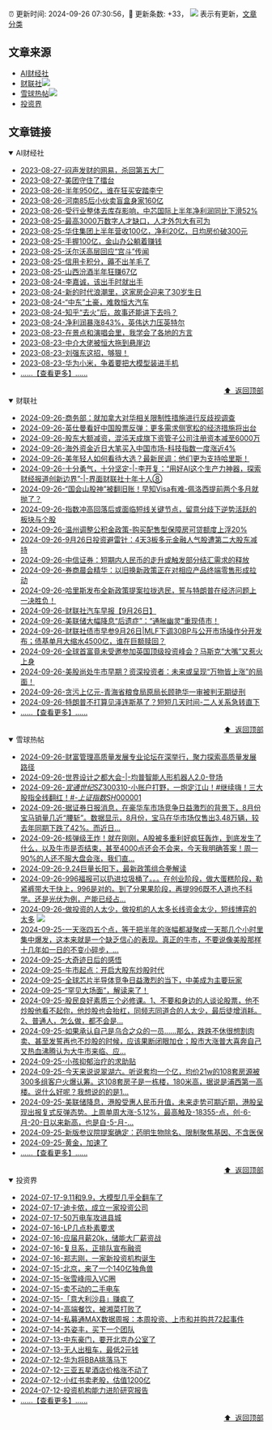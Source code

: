 ##

:alarm_clock: 更新时间: 2024-09-26 07:30:56，:rocket: 更新条数: +33， ![](/assets/dot.png) 表示有更新，[文章分类](/TAGS.md)

## 文章来源

- [AI财经社](#ai财经社)  
- [财联社](#财联社)![](/assets/dot.png)   
- [雪球热帖](#雪球热帖)![](/assets/dot.png)   
- [投资界](#投资界)  

## 文章链接

<details open>
<summary id="ai财经社">
 AI财经社
</summary>


- [2023-08-27-闷声发财的网易，杀回第五大厂](https://www.aicaijing.com.cn/article/18610)  
- [2023-08-27-美团守住了擂台](https://www.aicaijing.com.cn/article/18611)  
- [2023-08-26-半年950亿，谁在狂买安踏李宁](https://www.aicaijing.com.cn/article/18607)  
- [2023-08-26-河南85后小伙卖盲盒身家160亿](https://www.aicaijing.com.cn/article/18608)  
- [2023-08-26-受行业整体去库存影响，中芯国际上半年净利润同比下滑52%](https://www.aicaijing.com.cn/article/18609)  
- [2023-08-25-最高3000万数字人才缺口，人才外包大有可为](https://www.aicaijing.com.cn/article/18601)  
- [2023-08-25-华住集团上半年营收100亿，净利20亿，日均房价破300元](https://www.aicaijing.com.cn/article/18602)  
- [2023-08-25-手握100亿，金山办公躺着赚钱](https://www.aicaijing.com.cn/article/18603)  
- [2023-08-25-沃尔沃高层回应“宫斗”传闻](https://www.aicaijing.com.cn/article/18604)  
- [2023-08-25-信用卡积分，薅不出羊毛了](https://www.aicaijing.com.cn/article/18605)  
- [2023-08-25-山西汾酒半年狂赚67亿](https://www.aicaijing.com.cn/article/18606)  
- [2023-08-24-李嘉诚，该出手时就出手](https://www.aicaijing.com.cn/article/18596)  
- [2023-08-24-新的时代浪潮里，这家房企迎来了30岁生日](https://www.aicaijing.com.cn/article/18597)  
- [2023-08-24-“中东”土豪，难救恒大汽车](https://www.aicaijing.com.cn/article/18598)  
- [2023-08-24-知乎“去火”后，故事还能讲下去吗？](https://www.aicaijing.com.cn/article/18599)  
- [2023-08-24-净利润暴涨843%，英伟达力压英特尔](https://www.aicaijing.com.cn/article/18600)  
- [2023-08-23-在景点和演唱会里，我学会了各地的方言](https://www.aicaijing.com.cn/article/18591)  
- [2023-08-23-中介大佬被恒大拖到悬崖边](https://www.aicaijing.com.cn/article/18592)  
- [2023-08-23-刘强东这招，够狠！](https://www.aicaijing.com.cn/article/18593)  
- [2023-08-23-华为小米，争着要把大模型装进手机](https://www.aicaijing.com.cn/article/18594)  
- [......【查看更多】......](/details/AI财经社.md)

<div align="right"><a href="#文章来源">⬆ &nbsp;返回顶部</a></div>
</details>

<details open>
<summary id="财联社">
 财联社
</summary>


- [2024-09-26-商务部：就加拿大对华相关限制性措施进行反歧视调查](https://www.cls.cn/detail/1810021)  
- [2024-09-26-英仕曼看好中国股票反弹：更多需求侧宽松的经济措施将出台](https://www.cls.cn/detail/1810003)  
- [2024-09-26-股东大额减资，混沌天成旗下资管子公司注册资本减至6000万](https://www.cls.cn/detail/1810001)  
- [2024-09-26-海外资金近日大笔买入中国市场-科技指数一度涨近4%](https://www.cls.cn/detail/1809997)  
- [2024-09-26-美年轻人如何看待大选？最新民调：他们更为支持哈里斯！](https://www.cls.cn/detail/1809967)  
- [2024-09-26-十分勇气，十分坚定-|-李开复：“用好AI这个生产力神器，探索财经报道创新边界”-|-界面财联社十年十人⑧](https://www.cls.cn/detail/1808555)  
- [2024-09-26-“国会山股神”被翻旧账！早知Visa有难-佩洛西提前两个多月就抛了？](https://www.cls.cn/detail/1809801)  
- [2024-09-26-指数冲高回落后或面临短线关键节点，留意分歧下逆势活跃的板块与个股](https://www.cls.cn/detail/1809769)  
- [2024-09-26-温州调整公积金政策-购买配售型保障房可贷额度上浮20%](https://www.cls.cn/detail/1809763)  
- [2024-09-26-9月26日投资避雷针：4天3板多元金融人气股遭第二大股东减持](https://www.cls.cn/detail/1809688)  
- [2024-09-26-中信证券：短期内人民币的走升或触发部分结汇需求的释放](https://www.cls.cn/detail/1809683)  
- [2024-09-26-券商晨会精华：以旧换新政策正在对相应产品终端零售形成拉动](https://www.cls.cn/detail/1809663)  
- [2024-09-26-哈里斯发布全新政策提案拉拢选民，誓与特朗普在经济问题上一决胜负！](https://www.cls.cn/detail/1809694)  
- [2024-09-26-财联社汽车早报【9月26日】](https://www.cls.cn/detail/1809741)  
- [2024-09-26-美联储大幅降息“后遗症”：“通胀幽灵”重现债市！](https://www.cls.cn/detail/1809717)  
- [2024-09-26-财联社债市早参9月26日|MLF下调30BP与公开市场操作分开发布；债基单月大缩水4500亿，谁在巨额赎回？](https://www.cls.cn/detail/1809698)  
- [2024-09-26-全球首富竟未受邀参加英国顶级投资峰会？马斯克“大嘴”又惹火上身](https://www.cls.cn/detail/1809766)  
- [2024-09-26-美股尚处牛市早期？资深投资者：未来或呈现“万物皆上涨”的局面！](https://www.cls.cn/detail/1809809)  
- [2024-09-26-贪污上亿元-青海省粮食局原局长顾艳华一审被判无期徒刑](https://www.cls.cn/detail/1809862)  
- [2024-09-26-特朗普不打算见泽连斯基了？短短几天时间-二人关系急转直下](https://www.cls.cn/detail/1809962)  
- [......【查看更多】......](/details/财联社.md)

<div align="right"><a href="#文章来源">⬆ &nbsp;返回顶部</a></div>
</details>

<details open>
<summary id="雪球热帖">
 雪球热帖
</summary>


- [2024-09-26-财富管理高质量发展专业论坛在深举行，聚力探索高质量发展路径](https://xueqiu.com/1908240451/305764378)  
- [2024-09-26-世界设计之都大会-|-均普智能人形机器人2.0-登场](https://xueqiu.com/9671841227/305748495)  
- [2024-09-26-$宜通世纪SZ300310$-小账户打野，一炮定江山！#继续嗨！三大股指全线翻红！#-$上证指数SH000001$](https://xueqiu.com/5939653998/305734746)  
- [2024-09-26-据证券日报消息，在豪华车市场竞争日益激烈的背景下，8月份宝马销量几近“腰斩”。数据显示，8月份，宝马在华市场仅售出3.48万辆，较去年同期下跌了42%。而近日...](https://xueqiu.com/9333565636/305725908)  
- [2024-09-26-核弹级王炸！就在刚刚，A股被多重利好疯狂轰炸，到底发生了什么，以及牛市是否结束，甚至4000点还会不会来，今天我明确答案！周一90%的人还不服大盘会涨，我们直...](https://xueqiu.com/5011489057/305711102)  
- [2024-09-26-9.24巨量长阳下，最新政策组合拳解读](https://xueqiu.com/6615747670/305693448)  
- [2024-09-26-996福报可以扔进垃圾桶了。。。在创业阶段，做大蛋糕阶段，勒紧裤带大干快上，996是对的。到了分果果阶段，再提996既不人道也不科学。还是光伏为例，产能已经占...](https://xueqiu.com/9742512811/305691771)  
- [2024-09-26-做投资的人太少，做投机的人太多长线资金太少，短线博弈的太多](https://xueqiu.com/9887656769/305751974) ![](/assets/new.png)  
- [2024-09-25-一天涨四五个点，等于把半年的涨幅都凝聚成一天那几个小时里集中爆发，这本来就是一个缺乏信心的表现。真正的牛市，不要说像美股那样十几年如一日的不变小碎步，...](https://xueqiu.com/5939653998/305598108)  
- [2024-09-25-大奇迹日后的感悟](https://xueqiu.com/6451611049/305550476)  
- [2024-09-25-牛市起点：开启大股东炒股时代](https://xueqiu.com/9333565636/305573700)  
- [2024-09-25-全球芯片半导体竞争日益激烈的当下，中美成为主要玩家](https://xueqiu.com/5773569265/305582102)  
- [2024-09-25-“罕见大场面”，解读来了！](https://xueqiu.com/4977783185/305597493)  
- [2024-09-25-股民良好素质三个必修课。1、不要和身边的人谈论股票，他不炒股他看不起你，他炒股也会抬杠，同频志同道合的人太少，最后徒增消耗。2、普通人，怎么做，都不会是...](https://xueqiu.com/6594360415/305553621)  
- [2024-09-25-如果承认自己是乌合之众的一员……那么，跌跌不休很想割肉卖、甚至发誓再也不炒股的时候，应该果断闭眼加仓；股市大涨普大喜奔自己又热血沸腾认为大牛市来临、应...](https://xueqiu.com/1761234358/305615236)  
- [2024-09-25-小孩抑郁治疗的求助贴](https://xueqiu.com/9186203676/305648831)  
- [2024-09-25-今天来说说翠湖六。听说套均一个亿，均价21w的108套房源被300多组客户火爆认筹。这108套房子是一栋楼，180米高，据说是浦西第一高楼。说什么好呢？我想说的的是1...](https://xueqiu.com/9887656769/305571378)  
- [2024-09-25-美联储降息，港股受惠人民币升值，未来走势可期近期，港股呈现出报复式反弹态势。上周单周大涨-5.12%，最高触及-18355-点，创-6-月-20-日以来新高，也是自-5-月-...](https://xueqiu.com/5773569265/305577255)  
- [2024-09-25-新版参议院提案确定：药明生物除名、限制聚焦基因、不含医保](https://xueqiu.com/2864315423/305597249)  
- [2024-09-25-黄金，加速了](https://xueqiu.com/5011489057/305614665)  
- [......【查看更多】......](/details/雪球热帖.md)

<div align="right"><a href="#文章来源">⬆ &nbsp;返回顶部</a></div>
</details>

<details open>
<summary id="投资界">
 投资界
</summary>


- [2024-07-17-9.11和9.9，大模型几乎全翻车了](https://posts.careerengine.us/p/6697778c44726b29bffa3a09)  
- [2024-07-17-迪卡侬，成立一家投资公司](https://posts.careerengine.us/p/6697778c44726b29bffa3a01)  
- [2024-07-17-50万电车攻进县城](https://posts.careerengine.us/p/6697779c831e1d29eea44253)  
- [2024-07-16-LP几点朴素要求](https://posts.careerengine.us/p/669636a8720ed522248054dc)  
- [2024-07-16-应届月薪20k，储能大厂薪资战](https://posts.careerengine.us/p/669636a8720ed522248054d4)  
- [2024-07-16-复旦系，正排队宣布融资](https://posts.careerengine.us/p/66963699cb38e136a496986c)  
- [2024-07-16-郑志刚，一家新投资机构诞生](https://posts.careerengine.us/p/66963699cb38e136a4969874)  
- [2024-07-15-北京，来了一个140亿独角兽](https://posts.careerengine.us/p/6694db59a0c3ac562b61f9af)  
- [2024-07-15-张雪峰闯入VC圈](https://posts.careerengine.us/p/6694db59a0c3ac562b61f9b7)  
- [2024-07-15-卖不动的二手电车](https://posts.careerengine.us/p/6694db6836b2f1565d9b541a)  
- [2024-07-15-「意大利沙县」赚疯了](https://posts.careerengine.us/p/6694db6836b2f1565d9b5422)  
- [2024-07-14-高端餐饮，被湘菜打败了](https://posts.careerengine.us/p/6693862333c6e710d0bf9dc4)  
- [2024-07-14-私募通MAX数据周报：本周投资、上市和并购共72起事件](https://posts.careerengine.us/p/6693862333c6e710d0bf9dcc)  
- [2024-07-14-苏姿丰，买下一个团队](https://posts.careerengine.us/p/6693861481427510b2b9c123)  
- [2024-07-13-中东豪门，要开北京办公室了](https://posts.careerengine.us/p/66922794a876f80d113b51fe)  
- [2024-07-13-无人出租车，最低2元钱](https://posts.careerengine.us/p/669227b82202ae0dfac5d713)  
- [2024-07-12-华为将BBA挑落马下](https://posts.careerengine.us/p/6690a6c68082df14ead7eaac)  
- [2024-07-12-三亚五星酒店价格涨不动了](https://posts.careerengine.us/p/6690a6c68082df14ead7eaa4)  
- [2024-07-12-小红书卖老股，估值1200亿](https://posts.careerengine.us/p/6690a6b756b00014bcc00e8f)  
- [2024-07-12-投资机构能力进阶研究报告](https://posts.careerengine.us/p/6690a6b756b00014bcc00e87)  
- [......【查看更多】......](/details/投资界.md)

<div align="right"><a href="#文章来源">⬆ &nbsp;返回顶部</a></div>
</details>
